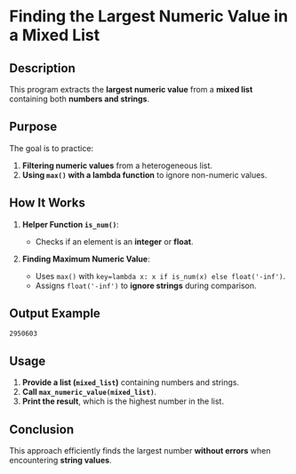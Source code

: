 # Finding the Largest Numeric Value in a Mixed List

## Description

This program extracts the **largest numeric value** from a **mixed list** containing both **numbers and strings**.

## Purpose

The goal is to practice:

1. **Filtering numeric values** from a heterogeneous list.
2. **Using `max()` with a lambda function** to ignore non-numeric values.

## How It Works

1. **Helper Function `is_num()`**:

    - Checks if an element is an **integer** or **float**.

2. **Finding Maximum Numeric Value**:
    - Uses `max()` with `key=lambda x: x if is_num(x) else float('-inf')`.
    - Assigns `float('-inf')` to **ignore strings** during comparison.

## Output Example

```
2950603
```

## Usage

1. **Provide a list (`mixed_list`)** containing numbers and strings.
2. **Call `max_numeric_value(mixed_list)`**.
3. **Print the result**, which is the highest number in the list.

## Conclusion

This approach efficiently finds the largest number **without errors** when encountering **string values**.
